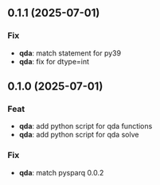 ## 0.1.1 (2025-07-01)

### Fix

- **qda**: match statement for py39
- **qda**: fix for dtype=int

## 0.1.0 (2025-07-01)

### Feat

- **qda**: add python script for qda functions
- **qda**: add python script for qda solve

### Fix

- **qda**: match pysparq 0.0.2
